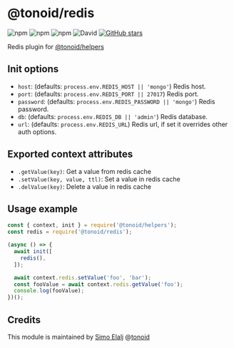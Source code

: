 # @tonoid/redis

![npm](https://img.shields.io/npm/dt/@tonoid/redis.svg) ![npm](https://img.shields.io/npm/v/@tonoid/redis.svg) ![npm](https://img.shields.io/npm/l/@tonoid/redis.svg) ![David](https://img.shields.io/david/melalj/tonoid-redis.svg)
[![GitHub stars](https://img.shields.io/github/stars/melalj/tonoid-redis.svg?style=social&label=Star&maxAge=2592003)](https://github.com/melalj/tonoid-redis)

Redis plugin for [@tonoid/helpers](https://github.com/melalj/tonoid-helpers)

## Init options

- `host`: (defaults: `process.env.REDIS_HOST || 'mongo'`) Redis host.
- `port`: (defaults: `process.env.REDIS_PORT || 27017`) Redis port.
- `password`: (defaults: `process.env.REDIS_PASSWORD || 'mongo'`) Redis password.
- `db`: (defaults: `process.env.REDIS_DB || 'admin'`) Redis database.
- `url`: (defaults: `process.env.REDIS_URL`) Redis url, if set it overrides other auth options.

## Exported context attributes

- `.getValue(key)`: Get a value from redis cache
- `.setValue(key, value, ttl)`: Set a value in redis cache
- `.delValue(key)`: Delete a value in redis cache

## Usage example

```js
const { context, init } = require('@tonoid/helpers');
const redis = require('@tonoid/redis');

(async () => {
  await init([
    redis(),
  ]);

  await context.redis.setValue('foo', 'bar');
  const fooValue = await context.redis.getValue('foo');
  console.log(fooValue);
})();

```

## Credits

This module is maintained by [Simo Elalj](https://twitter.com/simoelalj) @[tonoid](https://www.tonoid.com)
